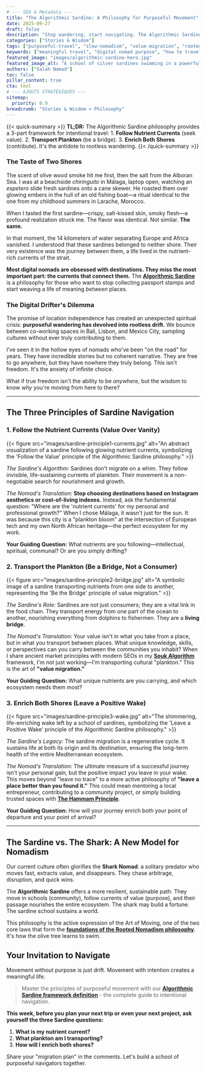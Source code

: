 ```yaml
---
# --- SEO & Metadata ---
title: "The Algorithmic Sardine: A Philosophy for Purposeful Movement"
date: 2025-09-27
draft: false
description: "Stop wandering, start navigating. The Algorithmic Sardine is a philosophy of intentional travel and work, teaching you to follow value currents and enrich the ecosystems you move between."
categories: ["Stories & Wisdom"]
tags: ["purposeful-travel", "slow-nomadism", "value-migration", "rooted-nomadism", "philosophy-of-movement", "algorithmic-sardine"]
keywords: ["meaningful travel", "digital nomad purpose", "how to travel with intention", "Salah Nomad Algorithmic Sardine", "value migration", "purposeful movement"]
featured_image: "images/algorithmic-sardine-hero.jpg"
featured_image_alt: "A school of silver sardines swimming in a powerful, unified current between the abstracted coastlines of Spain and Morocco, symbolizing purposeful movement."
authors: ["Salah Nomad"]
toc: false
pillar_content: true
cta: tool
# --- AJOUTS STRATÉGIQUES ---
sitemap:
  priority: 0.9
breadcrumb: "Stories & Wisdom > Philosophy"
---
```


{{< quick-summary >}}
**TL;DR:** The Algorithmic Sardine philosophy provides a 3-part framework for intentional travel: 1. **Follow Nutrient Currents** (seek value). 2. **Transport Plankton** (be a bridge). 3. **Enrich Both Shores** (contribute). It's the antidote to rootless wandering.
{{< /quick-summary >}}

### The Taste of Two Shores

The scent of olive wood smoke hit me first, then the salt from the Alboran Sea. I was at a beachside *chiringuito* in Málaga, laptop open, watching an *espetero* slide fresh sardines onto a cane skewer. He roasted them over glowing embers in the hull of an old fishing boat—a ritual identical to the one from my childhood summers in Larache, Morocco.

When I tasted the first sardine—crispy, salt-kissed skin, smoky flesh—a profound realization struck me. The flavor was identical. Not similar. **The same.**

In that moment, the 14 kilometers of water separating Europe and Africa vanished. I understood that these sardines belonged to neither shore. Their very existence *was* the journey between them, a life lived in the nutrient-rich currents of the strait.

**Most digital nomads are obsessed with destinations. They miss the most important part: the currents that connect them.** The **[Algorithmic Sardine](/glossary/algorithmic-sardine/)** is a philosophy for those who want to stop collecting passport stamps and start weaving a life of meaning *between* places.

### The Digital Drifter's Dilemma

The promise of location independence has created an unexpected spiritual crisis: **purposeful wandering has devolved into rootless drift.** We bounce between co-working spaces in Bali, Lisbon, and Mexico City, sampling cultures without ever truly contributing to them.

I’ve seen it in the hollow eyes of nomads who've been "on the road" for years. They have incredible stories but no coherent narrative. They are free to go anywhere, but they have nowhere they truly belong. This isn't freedom. It's the anxiety of infinite choice.

What if true freedom isn't the ability to be *anywhere*, but the wisdom to know *why* you're moving from here to there?

---

## The Three Principles of Sardine Navigation

### 1. Follow the Nutrient Currents (Value Over Vanity)

{{< figure src="images/sardine-principle1-currents.jpg" alt="An abstract visualization of a sardine following glowing nutrient currents, symbolizing the 'Follow the Value' principle of the Algorithmic Sardine philosophy." >}}

*The Sardine's Algorithm:* Sardines don't migrate on a whim. They follow invisible, life-sustaining currents of plankton. Their movement is a non-negotiable search for nourishment and growth.

*The Nomad's Translation:* **Stop choosing destinations based on Instagram aesthetics or cost-of-living indexes.** Instead, ask the fundamental question: "Where are the 'nutrient currents' for my personal and professional growth?" When I chose Málaga, it wasn't just for the sun. It was because this city is a "plankton bloom" at the intersection of European tech and my own North African heritage—the perfect ecosystem for my work.

**Your Guiding Question:** What nutrients are you following—intellectual, spiritual, communal? Or are you simply drifting?

### 2. Transport the Plankton (Be a Bridge, Not a Consumer)

{{< figure src="images/sardine-principle2-bridge.jpg" alt="A symbolic image of a sardine transporting nutrients from one side to another, representing the 'Be the Bridge' principle of value migration." >}}

*The Sardine's Role:* Sardines are not just consumers; they are a vital link in the food chain. They transport energy from one part of the ocean to another, nourishing everything from dolphins to fishermen. They are a **living bridge**.

*The Nomad's Translation:* Your value isn't in what you take from a place, but in what you transport between places. What unique knowledge, skills, or perspectives can you carry between the communities you inhabit? When I share ancient market principles with modern SEOs in my **[Souk Algorithm](/work-productivity/souk-algorithm/)** framework, I'm not just working—I'm transporting cultural "plankton." This is the art of **"value migration."**

**Your Guiding Question:** What unique nutrients are you carrying, and which ecosystem needs them most?

### 3. Enrich Both Shores (Leave a Positive Wake)

{{< figure src="images/sardine-principle3-wake.jpg" alt="The shimmering, life-enriching wake left by a school of sardines, symbolizing the 'Leave a Positive Wake' principle of the Algorithmic Sardine philosophy." >}}

*The Sardine's Legacy:* The sardine migration is a regenerative cycle. It sustains life at both its origin and its destination, ensuring the long-term health of the entire Mediterranean ecosystem.

*The Nomad's Translation:* The ultimate measure of a successful journey isn't your personal gain, but the positive impact you leave in your wake. This moves beyond "leave no trace" to a more active philosophy of **"leave a place better than you found it."** This could mean mentoring a local entrepreneur, contributing to a community project, or simply building trusted spaces with **[The Hammam Principle](/work-productivity/hammam-principle-community/)**.

**Your Guiding Question:** How will your journey enrich both your point of departure and your point of arrival?

---

## The Sardine vs. The Shark: A New Model for Nomadism

Our current culture often glorifies the **Shark Nomad**: a solitary predator who moves fast, extracts value, and disappears. They chase arbitrage, disruption, and quick wins.

The **Algorithmic Sardine** offers a more resilient, sustainable path. They move in schools (community), follow currents of value (purpose), and their passage nourishes the entire ecosystem. The shark may build a fortune. The sardine school sustains a world.

This philosophy is the active expression of the Art of Moving, one of the two core laws that form the [**foundations of the Rooted Nomadism philosophy**](/glossary/rooted-nomadism/). It's how the olive tree learns to swim.

## Your Invitation to Navigate

Movement without purpose is just drift. Movement with intention creates a meaningful life.

> Master the principles of purposeful movement with our [**Algorithmic Sardine framework definition**](/glossary/algorithmic-sardine/) - the complete guide to intentional navigation.

**This week, before you plan your next trip or even your next project, ask yourself the three Sardine questions:**

1.  **What is my nutrient current?**
2.  **What plankton am I transporting?**
3.  **How will I enrich both shores?**

Share your "migration plan" in the comments. Let's build a school of purposeful navigators together.
